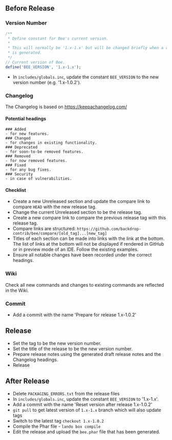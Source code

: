 ## Before Release

### Version Number

```php
/**
 * Define constant for Bee's current version.
 *
 * This will normally be '1.x-1.x' but will be changed briefly when a release
 * is generated.
 */
// Current version of Bee.
define('BEE_VERSION', '1.x-1.x');
```

- In `includes/globals.inc`, update the constant `BEE_VERSION` to the new version number (e.g. '1.x-1.0.2').

### Changelog

The Changelog is based on https://keepachangelog.com/  

#### Potential headings
```
### Added
- for new features.
### Changed
- for changes in existing functionality.
### Deprecated
- for soon-to-be removed features.
### Removed
- for now removed features.
### Fixed 
- for any bug fixes.
### Security
- in case of vulnerabilities.
```
#### Checklist
- Create a new Unreleased section and update the compare link to compare `HEAD` with the new release tag.
- Change the current Unreleased section to be the release tag.
- Create a new compare link to compare the previous release tag with this release tag.
- Compare links are structured: `https://github.com/backdrop-contrib/bee/compare/[old_tag]...[new_tag]`
- Titles of each section can be made into links with the link at the bottom. The list of links at the bottom will not be displayed if rendered in GitHub or in preview mode of an IDE. Follow the existing examples.
- Ensure all notable changes have been recorded under the correct headings.

### Wiki
Check all new commands and changes to existing commands are reflected in the Wiki.

### Commit
- Add a commit with the name 'Prepare for release 1.x-1.0.2'

## Release
- Set the tag to be the new version number.
- Set the title of the release to be the new version number.
- Prepare release notes using the generated draft release notes and the Changelog headings.
- Release

## After Release
- Delete `PACKAGING_ERRORS.txt` from the release files
- In `includes/globals.inc`, update the constant `BEE_VERSION` to '1.x-1.x'.
- Add a commit with the name 'Reset version after release 1.x-1.0.2'
- `git pull` to get latest version of `1.x-1.x` branch which will also update tags
- Switch to the latest tag `checkout 1.x-1.0.2`
- Compile the Phar file - `lando box compile`
- Edit the release and upload the `bee.phar` file that has been generated.